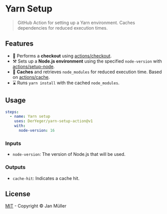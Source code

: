 # Yarn Setup

> GitHub Action for setting up a Yarn environment. Caches dependencies for reduced execution times.

## Features

- 🔽 Performs a **checkout** using [actions/checkout](https://github.com/actions/checkout).
- ⚒️ Sets up a **Node.js environment** using the specified `node-version` with [actions/setup-node](https://github.com/actions/setup-node).
- 💽 **Caches** and retrieves `node_modules` for reduced execution time. Based on [actions/cache](https://github.com/actions/cache). 
- ⌛ Runs `yarn install` with the cached `node_modules`.

## Usage

```yml
steps:
  - name: Yarn setup
    uses: DerYeger/yarn-setup-action@v1
    with:
      node-version: 16
```

### Inputs

- `node-version`: The version of Node.js that will be used.

### Outputs

- `cache-hit`: Indicates a cache hit.

## License

[MIT](./LICENSE) - Copyright &copy; Jan Müller
